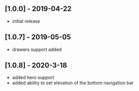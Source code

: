 ## [1.0.0] - 2019-04-22

* initial release

## [1.0.7] - 2019-05-05

* drawers support added

## [1.0.8] - 2020-3-18

* added hero support
* added ability to set elevation of the bottom navigation bar
